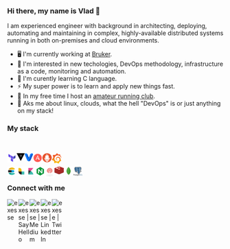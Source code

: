 ### Hi there, my name is Vlad 👋

I am experienced engineer with background in architecting, deploying, automating and maintaining in complex, 
highly-available distributed systems running in both on-premises and cloud environments. 

- 🖥️ I'm currently working at [Bruker](https://www.bruker.com). 
- 🔭 I'm interested in new techologies, DevOps methodology, infrastructure as a code, monitoring and automation.
- 🌱 I'm curently learning C language. 
- ⚡ My super power is to learn and apply new things fast. 
- 🎽 In my free time I host an [amateur running club](https://tenxfifty.com).
- 💬 Aks me about linux, clouds, what the hell "DevOps" is or just anything on my stack!


### My stack
[<img align="left" alt="" width="22px" src="https://img.icons8.com/color/64/000000/linux.png" />](https://www.linux.org)
[<img align="left" alt="" width="22px" src="https://img.icons8.com/color/48/000000/microsoft.png" />](https://www.microsoft.com/en-us/windows-server)
[<img align="left" alt="" width="22px" src="https://img.icons8.com/color/48/000000/google-cloud-platform.png" />](https://cloud.google.com)
[<img align="left" alt="" width="22px" src="https://img.icons8.com/color/48/000000/amazon-web-services.png" />](https://aws.amazon.com)
[<img align="left" alt="" width="22px" src="https://img.icons8.com/color/48/000000/azure-1.png" />](https://azure.com)
[<img align="left" alt="" width="22px" src="https://img.icons8.com/windows/32/000000/digital-ocean.png" />](https://www.digitalocean.com)
[<img align="left" alt="" width="22px" src="https://img.icons8.com/color/48/000000/python.png" />](https://www.python.org)
[<img align="left" alt="" width="22px" src="https://img.icons8.com/color/48/000000/golang.png" />](https://golang.org)<br />


[<img align="left" alt="" width="22px" src="https://img.icons8.com/color/48/000000/kubernetes.png" />](https://kubernetes.io)
[<img align="left" alt="" width="22px" src="https://img.icons8.com/color/48/000000/docker.png" />](https://www.docker.com)
[<img align="left" alt="" width="22px" src="https://github.com/exesse/exesse/blob/main/icons/tf.png?raw=true" />](https://www.terraform.io)
[<img align="left" alt="" width="19px" src="https://raw.githubusercontent.com/exesse/exesse/main/icons/vault.svg" />](https://www.vaultproject.io)
[<img align="left" alt="" width="19px" src="https://raw.githubusercontent.com/exesse/exesse/main/icons/vagrant.svg" />](https://www.vagrantup.com)
[<img align="left" alt="" width="22px" src="https://raw.githubusercontent.com/exesse/exesse/main/icons/ansible.png" />](https://www.ansible.com)
[<img align="left" alt="" width="22px" src="https://raw.githubusercontent.com/exesse/exesse/main/icons/prometheus.png" />](https://prometheus.io)
[<img align="left" alt="" width="22px" src="https://raw.githubusercontent.com/exesse/exesse/main/icons/grafana.png" />](https://grafana.com)<br />


[<img align="left" alt="" width="22px" src="https://raw.githubusercontent.com/exesse/exesse/main/icons/elk.svg" />](https://www.elastic.co)
[<img align="left" alt="" width="22px" src="https://raw.githubusercontent.com/exesse/exesse/main/icons/logstash.svg" />](https://www.elastic.co/logstash)
[<img align="left" alt="" width="22px" src="https://raw.githubusercontent.com/exesse/exesse/main/icons/kibana.svg" />](https://www.elastic.co/kibana)
[<img align="left" alt="" width="22px" src="https://raw.githubusercontent.com/exesse/exesse/main/icons/nginx.png" />](https://www.nginx.com)
[<img align="left" alt="" width="22px" src="https://raw.githubusercontent.com/exesse/exesse/main/icons/ceph.png" />](https://ceph.io)
[<img align="left" alt="" width="22px" src="https://raw.githubusercontent.com/exesse/exesse/main/icons/redis.svg" />](https://redis.io)
[<img align="left" alt="" width="22px" src="https://raw.githubusercontent.com/exesse/exesse/main/icons/mongodb.svg" />](https://www.mongodb.com)
[<img align="left" alt="" width="22px" src="https://raw.githubusercontent.com/exesse/exesse/main/icons/postgresql.svg" />](https://www.postgresql.org)


<br />


### Connect with me
[<img align="left" alt="exesse" width="26px" src="https://img.icons8.com/nolan/64/geography.png" />](http://exesse.org)
[<img align="left" alt="exesse | Say Hello" width="26px" src="https://img.icons8.com/nolan/64/gmail.png" />](mailto:hi@exesse.org)
[<img align="left" alt="exesse | Medium" width="26px" src="https://img.icons8.com/nolan/64/medium-new.png" />](https://medium.com/@exesse)
[<img align="left" alt="exesse | LinkedIn" width="26px" src="https://img.icons8.com/nolan/64/linkedin.png" />](https://www.linkedin.com/in/exesse/)
[<img align="left" alt="exese | Twitter" width="26px" src="https://img.icons8.com/nolan/64/twitter.png" />](https://twitter.com/exese)
